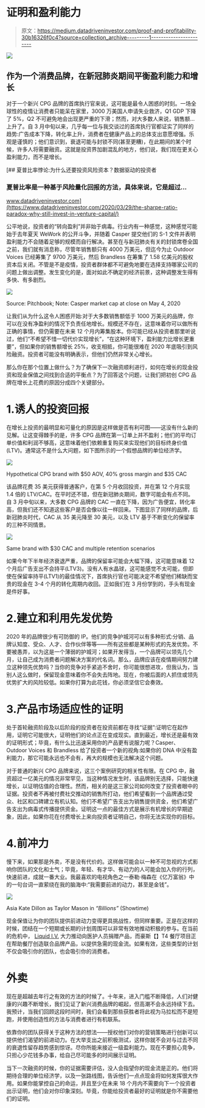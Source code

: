 # 证明和盈利能力

> 原文：<https://medium.datadriveninvestor.com/proof-and-profitability-30b16326f0c4?source=collection_archive---------1----------------------->

![](img/df5c961ae4cfcec9a2bf2672af57b193.png)

## 作为一个消费品牌，在新冠肺炎期间平衡盈利能力和增长

对于一个新兴 CPG 品牌的首席执行官来说，这可能是最令人困惑的时刻。一场全球性的疫情让消费者只能呆在家里，3000 万美国人申请失业救济，Q1 GDP 下降了 5%，Q2 不可避免地会出现更严重的下滑；然而，对大多数人来说，销售额…上升了。自 3 月中旬以来，几乎每一位与我交谈过的首席执行官都证实了同样的趋势:广告成本下降，转化率上升，消费者在健康产品上的总体支出意愿增强。乐观是谨慎的；他们意识到，衰退可能与封锁不同(甚至更糟)，在此期间的某个时候，许多人将需要融资。这就是投资界加剧混乱的地方，他们说，我们现在更关心盈利能力，而不是增长。

[](https://www.datadriveninvestor.com/2020/03/29/the-sharpe-ratio-paradox-why-still-invest-in-venture-capital/) [## 夏普比率悖论:为什么还要投资风险资本？数据驱动的投资者

### 夏普比率是一种基于风险量化回报的方法，具体来说，它是超过…

www.datadriveninvestor.com](https://www.datadriveninvestor.com/2020/03/29/the-sharpe-ratio-paradox-why-still-invest-in-venture-capital/) 

公平地说，投资者的“转向盈利”并非始于病毒。行业内有一种感觉，这种感觉可能始于去年夏天 WeWork 的公开斗争，并随着 Casper 提交他们的 S-1 文件并表明盈利能力不会随着足够的规模而自行解决。甚至在与新冠肺炎有关的封锁席卷全国之前，我们就有消息称，尽管年销售额只有 4000 万美元，但迄今为止 Outdoor Voices 已经筹集了 9700 万美元，然后 Brandless 在筹集了 1.58 亿美元的股权资本后关闭。不管是不是疫情，投资者群体都不可避免地要在选择支持哪家公司的问题上做出调整。发生变化的是，面对如此不确定的经济前景，这种调整发生得有多快、有多剧烈。

![](img/f2db9072e47bcd1e5e194773cc7a5ff6.png)

Source: Pitchbook; Note: Casper market cap at close on May 4, 2020

让我们从为什么这令人困惑开始:对于大多数销售额低于 1000 万美元的品牌，你可以在没有净盈利的情况下负责任地增长。规模还不存在，这意味着你可以做所有正确的事情，但仍需要在未来 12 个月内筹集股本。你可能已经从投资者那里听说过，他们“不希望不惜一切代价实现增长”，“在这种环境下，盈利能力比增长更重要”，但如果你的销售额增长 25%，收支相抵，你可能很难在 2020 年底吸引到风险融资。投资者可能没有明确表示，但他们仍然非常关心增长。

那么你在那个位置上做什么？为了确保下一次融资顺利进行，如何在增长的现金投资和现金保值之间找到合适的平衡点？为了回答这个问题，让我们把初创 CPG 品牌在增长上花费的原因分成四个关键部分。

# 1.诱人的投资回报

在增长上投资的最明显和可量化的原因是这样做是否有利可图——这没有什么新的见解。让这变得棘手的是，许多 CPG 品牌在第一订单上并不盈利；他们的平均订单价值和利润不够高，这意味着他们依赖重复购买来实现他们的目标终身价值(LTV)。通常这不是什么大问题，如下图所示的一个假想品牌的单位经济学。

![](img/53247fa0a80bb1d2e67eec48a9f8eb21.png)

Hypothetical CPG brand with $50 AOV, 40% gross margin and $35 CAC

该品牌花费 35 美元获得普通客户，在第 5 个月收回投资，并在第 12 个月实现 1.4 倍的 LTV/CAC。在平时还不错，但在新冠肺炎期间，数字可能会有点不同。自 3 月中旬以来，大多数 CPG 品牌的 CAC 一直在下降，因为广告便宜，转化率高，但我们还不知道这些客户是否会像以往一样回来。下图显示了同样的品牌，后新冠肺炎时代，CAC 从 35 美元降至 30 美元，以及 LTV 基于不断变化的保留率的三种不同情景。

![](img/03f311ace09a0c015d2885102450c9b7.png)

Same brand with $30 CAC and multiple retention scenarios

如果今年下半年经济衰退严重，品牌的保留率可能会大幅下降，这可能意味着 12 个月后广告支出不会持平(LTV3)。没有人有水晶球，这可能感觉不太可能，但即使在保留率持平(LTV1)的最佳情况下，首席执行官也可能决定不希望他们稀缺而宝贵的现金在 3-4 个月的转化周期内收回。正如我们在 3 月份学到的，手头有现金是件好事。

# 2.建立和利用先发优势

2020 年的品牌很少有可防御的 IP。他们的竞争护城河可以有多种形式:分销、品牌认知度、受众、人才、合作伙伴等等——所有这些都是某种形式的先发优势。不要被愚弄，以为这是一个薄弱的护城河；如果开发得当，一个品牌可以领先几个月，让自己成为消费者问题解决方案的代名词。那么，品牌应该在疫情期间努力建立这种领先优势吗？当你的竞争对手紧追不舍时，你可能很想进攻，但我认为，当别人这么做时，保留现金意味着你不会失去阵地。现在，你被后面的人抓住或领先优势扩大的风险较低。如果你打算为此花钱，你必须坚信它会奏效。

# 3.产品市场适应性的证明

处于首轮融资阶段及以后阶段的投资者在投资前都在寻找“证据”:证明它在起作用，证明它可能很大，证明他们的论点正在变成现实。直到最近，增长还是最有效的证明形式；毕竟，有什么比迅速采用你的产品更有说服力呢？Casper、Outdoor Voices 和 Brandless 给了投资者一个新的视角:如果你的 DNA 中没有盈利能力，那它可能永远也不会有，再大的规模也无法解决这个问题。

对于普通的新兴 CPG 品牌来说，这三个案例研究的相关性有限。在 CPG 中，融资超过一亿美元的情况非常罕见，当这种情况发生时，该品牌别无选择，只能快速增长，以证明估值的合理性。然而，相关的是这三家公司如何改变了投资者眼中的证据。投资者不再被付费社交推动的销售所打动，他们希望看到一个品牌通过受众、社区和口碑建立有机认知。他们不希望广告支出为销售提供资金，他们希望广告支出为病毒式传播提供资金。证明这一点的最佳方式是展示有机增长的早期迹象，因此，如果你花在付费增长上来向投资者证明自己，你将无法实现你的目标。

# 4.前冲力

慢下来，如果那是外卖，不是没有代价的。这样做可能会以一种不可忽视的方式影响你团队的文化和士气；毕竟，年轻、有才华、有动力的人可能会加入你的行列，快速前进，成就一番大业。我最喜欢的电视角色之一泰勒·梅森在《亿万富翁》中的一句台词一直萦绕在我的脑海中:“我需要前进的动力，甚至是金钱”。

![](img/fce54de11e8dc85c370e13142e5f7b8d.png)

Asia Kate Dillon as Taylor Mason in *“*Billions*”* (Showtime)

现金保值让为你的团队提供前进动力变得更具挑战性，但同样重要。正是在这样的时候，团结在一个短期或长期的计划周围可以非常有效地推动积极的参与。在当前的危机中， [Liquid I.V.](https://liquid-iv.com/blogs/news/lend-a-hand-giving-back-in-the-era-of-covid-19) 大力推动向医护人员捐赠产品，而豪斯【】T4 餐厅项目正在帮助餐厅创造联合品牌产品，以提供急需的现金流。如果有效，这些类型的计划不仅会吸引你的团队，也会吸引你的消费者。

# 外卖

现在是超越去年行之有效的方法的时候了。十年来，进入门槛不断降低，人们对健康的兴趣不断增长，我们见证了新兴消费品牌的崛起，但高潮不会永远持续下去。我预计，当我们回顾这段时间时，我们会看到那些获胜者将此视为马拉松而不是短跑，并使用创造性的方法与消费者进行有机联系。

依靠你的团队获得关于这种方法的想法——授权他们对你的营销策略进行创新可以提供他们渴望的前进动力。在大举支出之前积极测试，这样你就不会对与过去不同的衰退性留存趋势感到惊讶。尽你所能来接近一级盈利能力。现在不要担心竞争，只担心少花钱多办事，给自己尽可能多的时间展示证明。

当下一次融资的时候，你的证据需要评估，没人会指望你的现金流是正的。他们将期待合理的单位经济学，以及一张路线图，告诉他们一点点现金将如何发挥很大作用。如果你能掌控自己的命运，并且至少在未来 18 个月内不需要向下一个投资者出示证明，他们会对你印象深刻。毕竟，你能给投资者最好的证明就是你不需要他们的证明。